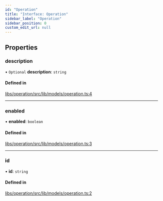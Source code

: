 ```yaml
---
id: "Operation"
title: "Interface: Operation"
sidebar_label: "Operation"
sidebar_position: 0
custom_edit_url: null
---
```


## Properties

### description

• `Optional` **description**: `string`

#### Defined in

[libs/operation/src/lib/models/operation.ts:4](https://github.com/cognizone/ng-cognizone/blob/0401c67/libs/operation/src/lib/models/operation.ts#L4)

___

### enabled

• **enabled**: `boolean`

#### Defined in

[libs/operation/src/lib/models/operation.ts:3](https://github.com/cognizone/ng-cognizone/blob/0401c67/libs/operation/src/lib/models/operation.ts#L3)

___

### id

• **id**: `string`

#### Defined in

[libs/operation/src/lib/models/operation.ts:2](https://github.com/cognizone/ng-cognizone/blob/0401c67/libs/operation/src/lib/models/operation.ts#L2)
